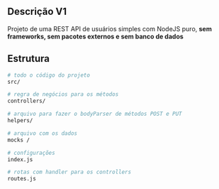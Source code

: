 ## Descrição V1

Projeto de uma REST API de usuários simples com NodeJS puro, <strong>sem frameworks, sem pacotes externos e sem banco de dados</strong>

## Estrutura

```bash
# todo o código do projeto
src/

# regra de negócios para os métodos
controllers/

# arquivo para fazer o bodyParser de métodos POST e PUT
helpers/

# arquivo com os dados
mocks /

# configurações
index.js

# rotas com handler para os controllers
routes.js
```
